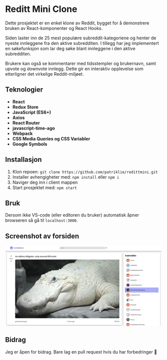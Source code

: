 # Reditt Mini Clone

Dette prosjektet er en enkel klone av Reddit, bygget for å demonstrere bruken av React-komponenter og React Hooks.

Siden laster inn de 25 mest populære subreddit-kategoriene og henter de nyeste innleggene fra den aktive subredditen. I tillegg har jeg implementert en søkefunksjon som lar deg søke blant innleggene i den aktive subredditen.

Brukere kan også se kommentarer med tidsstempler og brukernavn, samt upvote og downvote innlegg. Dette gir en interaktiv opplevelse som etterligner det virkelige Reddit-miljøet.

## Teknologier
- **React**
- **Redux Store**
- **JavaScript (ES6+)**
- **Axios**
- **React Router**
- **javascript-time-ago**
- **Webpack**
- **CSS Media Queries og CSS Variabler**
- **Google Symbols**

## Installasjon
1. Klon repoen: `git clone https://github.com/patriklie/redittmini.git`
2. Installer avhengigheter med: `npm install` eller `npm i`
3. Naviger deg inn i client mappen
4. Start prosjektet med: `npm start`

## Bruk
Dersom ikke VS-code (eller editoren du bruker) automatisk åpner browseren så gå til `localhost:3000`.

## Screenshot av forsiden
![Forside av prosjektet](images/minireddit_2.png)

## Bidrag
Jeg er åpen for bidrag. Bare lag en pull request hvis du har forbedringer 🙌
